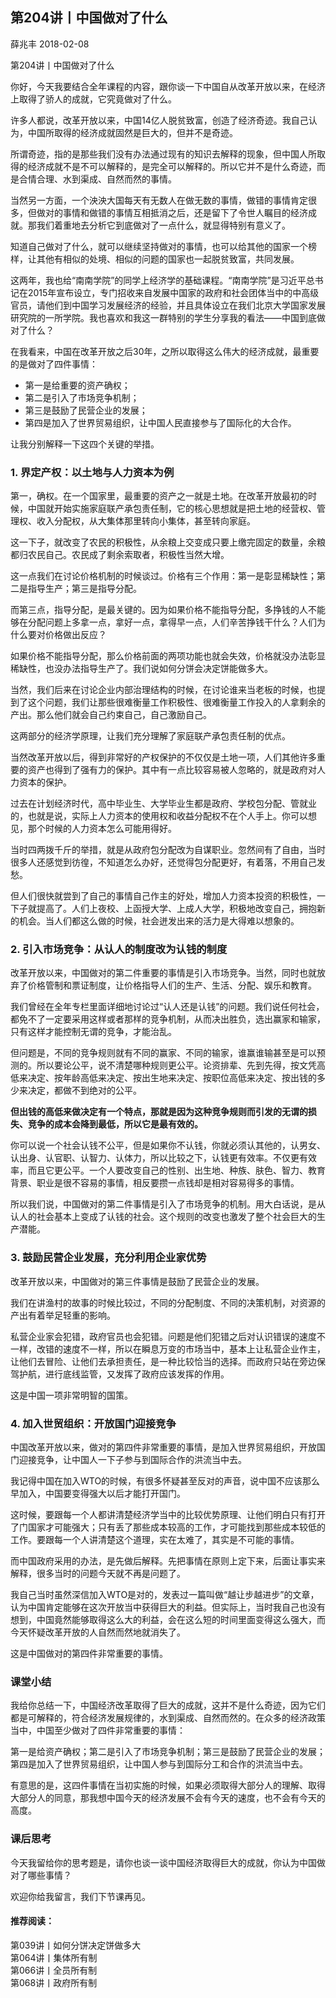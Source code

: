 

## 第204讲丨中国做对了什么


薛兆丰
2018-02-08

第204讲丨中国做对了什么


你好，今天我要结合全年课程的内容，跟你谈一下中国自从改革开放以来，在经济上取得了骄人的成就，它究竟做对了什么。

许多人都说，改革开放以来，中国14亿人脱贫致富，创造了经济奇迹。我自己认为，中国所取得的经济成就固然是巨大的，但并不是奇迹。

所谓奇迹，指的是那些我们没有办法通过现有的知识去解释的现象，但中国人所取得的经济成就不是不可以解释的，是完全可以解释的。所以它并不是什么奇迹，而是合情合理、水到渠成、自然而然的事情。

当然另一方面，一个泱泱大国每天有无数人在做无数的事情，做错的事情肯定很多，但做对的事情和做错的事情互相抵消之后，还是留下了令世人瞩目的经济成就。那我们着重地去分析它到底做对了一点什么，就显得特别有意义了。

知道自己做对了什么，就可以继续坚持做对的事情，也可以给其他的国家一个榜样，让其他有相似的处境、相似的问题的国家也一起脱贫致富，共同发展。

这两年，我也给“南南学院”的同学上经济学的基础课程。“南南学院”是习近平总书记在2015年宣布设立，专门招收来自发展中国家的政府和社会团体当中的中高级官员，请他们到中国学习发展经济的经验，并且具体设立在我们北京大学国家发展研究院的一所学院。我也喜欢和我这一群特别的学生分享我的看法——中国到底做对了什么？

在我看来，中国在改革开放之后30年，之所以取得这么伟大的经济成就，最重要的是做对了四件事情：

- 第一是给重要的资产确权；
- 第二是引入了市场竞争机制；
- 第三是鼓励了民营企业的发展；
- 第四是加入了世界贸易组织，让中国人民直接参与了国际化的大合作。

让我分别解释一下这四个关键的举措。

### 1. 界定产权：以土地与人力资本为例

第一，确权。在一个国家里，最重要的资产之一就是土地。在改革开放最初的时候，中国就开始实施家庭联产承包责任制，它的核心思想就是把土地的经营权、管理权、收入分配权，从大集体那里转向小集体，甚至转向家庭。

这一下子，就改变了农民的积极性，从余粮上交变成只要上缴完固定的数量，余粮都归农民自己。农民成了剩余索取者，积极性当然大增。

这一点我们在讨论价格机制的时候谈过。价格有三个作用：第一是彰显稀缺性；第二是指导生产；第三是指导分配。

而第三点，指导分配，是最关键的。因为如果价格不能指导分配，多挣钱的人不能够在分配问题上多拿一点，拿好一点，拿得早一点，人们辛苦挣钱干什么？人们为什么要对价格做出反应？

如果价格不能指导分配，那么价格前面的两项功能也就会失效，价格就没办法彰显稀缺性，也没办法指导生产了。我们说如何分饼会决定饼能做多大。

当然，我们后来在讨论企业内部治理结构的时候，在讨论谁来当老板的时候，也提到了这个问题，我们让那些很难衡量工作积极性、很难衡量工作投入的人拿剩余的产出。那么他们就会自己约束自己，自己激励自己。

这两部分的经济学原理，让我们充分理解了家庭联产承包责任制的优点。

当然改革开放以后，得到非常好的产权保护的不仅仅是土地一项，人们其他许多重要的资产也得到了强有力的保护。其中有一点比较容易被人忽略的，就是政府对人力资本的保护。

过去在计划经济时代，高中毕业生、大学毕业生都是政府、学校包分配、管就业的，也就是说，实际上人力资本的使用权和收益分配权不在个人手上。你可以想见，那个时候的人力资本怎么可能用得好。

当时四两拨千斤的举措，就是从政府包分配改为自谋职业。忽然间有了自由，当时很多人还感觉到彷徨，不知道怎么办好，还觉得包分配更好，有着落，不用自己发愁。

但人们很快就尝到了自己的事情自己作主的好处，增加人力资本投资的积极性，一下子就提高了。人们上夜校、上函授大学、上成人大学，积极地改变自己，拥抱新的机会。当人们都这么做的时候，社会迸发出来的活力是大得难以想象的。

### 2. 引入市场竞争：从认人的制度改为认钱的制度

改革开放以来，中国做对的第二件重要的事情是引入市场竞争。当然，同时也就放弃了价格管制和票证制度，让价格指导人们的生产、生活、分配、娱乐和教育。

我们曾经在全年专栏里面详细地讨论过“认人还是认钱”的问题。我们说任何社会，都免不了一定要采用这样或者那样的竞争机制，从而决出胜负，选出赢家和输家，只有这样才能控制无谓的竞争，才能治乱。

但问题是，不同的竞争规则就有不同的赢家、不同的输家，谁赢谁输甚至是可以预测的。所以要论公平，说不清楚哪种规则更公平。论资排辈、先到先得，按文凭高低来决定、按年龄高低来决定、按出生地来决定、按职位高低来决定、按出钱的多少来决定，都做不到绝对的公平。

**但出钱的高低来做决定有一个特点，那就是因为这种竞争规则而引发的无谓的损失、竞争的成本会降到最低，所以它是最有效的。**

你可以说一个社会认钱不公平，但是如果你不认钱，你就必须认其他的，认男女、认出身、认官职、认智力、认体力，所以比较之下，认钱更有效率。不仅更有效率，而且它更公平。一个人要改变自己的性别、出生地、种族、肤色、智力、教育背景、职业是很不容易的事情，相反要攒一点钱却是相对容易得多的事情。

所以我们说，中国做对的第二件事情是引入了市场竞争的机制。用大白话说，是从认人的社会基本上变成了认钱的社会。这个规则的改变也激发了整个社会巨大的生产潜能。

### 3. 鼓励民营企业发展，充分利用企业家优势

改革开放以来，中国做对的第三件事情是鼓励了民营企业的发展。

我们在讲渔村的故事的时候比较过，不同的分配制度、不同的决策机制，对资源的产出有着举足轻重的影响。

私营企业家会犯错，政府官员也会犯错。问题是他们犯错之后对认识错误的速度不一样，改错的速度不一样，所以在瞬息万变的市场当中，基本上让私营企业作主，让他们去冒险、让他们去承担责任，是一种比较恰当的选择。而政府只站在旁边保驾护航，进行底线监管，又发挥了政府应该发挥的作用。

这是中国一项非常明智的国策。

### 4. 加入世贸组织：开放国门迎接竞争

中国改革开放以来，做对的第四件非常重要的事情，是加入世界贸易组织，开放国门迎接竞争，让中国人一下子参与到国际合作的洪流当中去。

我记得中国在加入WTO的时候，有很多怀疑甚至反对的声音，说中国不应该那么早加入，中国要变得强大以后才能打开国门。

这时候，要跟每一个人都讲清楚经济学当中的比较优势原理、让他们明白只有打开了门国家才可能强大；只有丢了那些成本较高的工作，才可能找到那些成本较低的工作。要跟每一个人讲清楚这个道理，实在太难了，其实是不可能的事情。

而中国政府采用的办法，是先做后解释。先把事情在原则上定下来，后面让事实来解释，很多当时的问题今天就不再是问题了。

我自己当时虽然深信加入WTO是对的，发表过一篇叫做“越让步越进步”的文章，认为中国肯定能够在这次开放当中获得巨大的利益。但实际上，当时我自己也没有想到，中国竟然能够取得这么大的利益，会在这么短的时间里面变得这么强大，而今天怀疑改革开放的人自然而然地就消失了。

这是中国做对的第四件非常重要的事情。

### 课堂小结

我给你总结一下，中国经济改革取得了巨大的成就，这并不是什么奇迹，因为它们都是可解释的，符合经济发展规律的，水到渠成、自然而然的。在众多的经济政策当中，中国至少做对了四件非常重要的事情：

第一是给资产确权；第二是引入了市场竞争机制；第三是鼓励了民营企业的发展；第四是加入了世界贸易组织，让中国人参与到国际分工和合作的洪流当中去。

有意思的是，这四件事情在当初实施的时候，如果必须取得大部分人的理解、取得大部分人的同意，那我想中国今天的经济发展不会有今天的速度，也不会有今天的高度。

### 课后思考

今天我留给你的思考题是，请你也谈一谈中国经济取得巨大的成就，你认为中国做对了哪些事情？

欢迎你给我留言，我们下节课再见。

#### 推荐阅读：

第039讲丨如何分饼决定饼做多大  
第064讲丨集体所有制  
第066讲丨全员所有制  
第068讲丨政府所有制  

